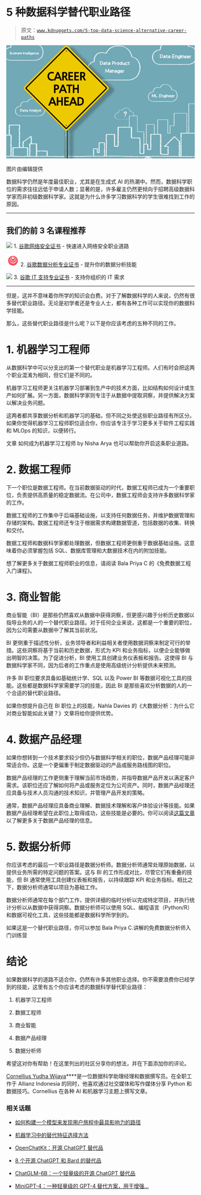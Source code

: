 # 5 种数据科学替代职业路径

> 原文：[`www.kdnuggets.com/5-top-data-science-alternative-career-paths`](https://www.kdnuggets.com/5-top-data-science-alternative-career-paths)

![5 种数据科学替代职业路径](img/dd02b1d6240bba7b700d906d4bbaff71.png)

图片由编辑提供

数据科学仍然是年度最佳职业，尤其是在生成式 AI 的热潮中。然而，数据科学职位的需求往往远低于申请人数；显著的是，许多雇主仍然更倾向于招聘高级数据科学家而非初级数据科学家。这就是为什么许多学习数据科学的学生很难找到工作的原因。

* * *

## 我们的前 3 名课程推荐

![](img/0244c01ba9267c002ef39d4907e0b8fb.png) 1\. [谷歌网络安全证书](https://www.kdnuggets.com/google-cybersecurity) - 快速进入网络安全职业道路

![](img/e225c49c3c91745821c8c0368bf04711.png) 2\. [谷歌数据分析专业证书](https://www.kdnuggets.com/google-data-analytics) - 提升你的数据分析技能

![](img/0244c01ba9267c002ef39d4907e0b8fb.png) 3\. [谷歌 IT 支持专业证书](https://www.kdnuggets.com/google-itsupport) - 支持你组织的 IT 需求

* * *

但是，这并不意味着你所学的知识会白费。对于了解数据科学的人来说，仍然有很多替代职业路径。无论是初学者还是专业人士，都有各种工作可以实现你的数据科学技能。

那么，这些替代职业路径是什么呢？以下是你应该考虑的五种不同的工作。

# 1\. 机器学习工程师

从数据科学中可以分支出的第一个替代职业是机器学习工程师。人们有时会把这两个职业混淆为相同，但它们是不同的。

机器学习工程师更关注机器学习部署到生产中的技术方面，比如结构如何设计或生产如何扩展。另一方面，数据科学家则专注于从数据中提取洞察，并提供解决方案以解决业务问题。

这两者都共享数据分析和机器学习的基础，但不同之处使这些职业路径有所区分。如果你觉得机器学习工程师职位适合你，你应该专注于学习更多关于软件工程实践和 MLOps 的知识，以便转行。

文章 如何成为机器学习工程师 by Nisha Arya 也可以帮助你开启这条职业道路。

# 2\. 数据工程师

下一个职位是数据工程师。在当前数据驱动的时代，数据工程师已成为一个重要职位，负责提供高质量的稳定数据流。在公司中，数据工程师会支持许多数据科学家的工作。

数据工程师的工作集中于后端基础设施，以支持任何数据任务，并维护数据管理和存储的架构。数据工程师还专注于根据需求构建数据管道，包括数据的收集、转换和交付。

数据工程师和数据科学家都处理数据，但数据工程师更侧重于数据基础设施。这意味着你必须掌握包括 SQL、数据库管理和大数据技术在内的附加技能。

想了解更多关于数据工程师职业的信息，请阅读 Bala Priya C 的《免费数据工程入门课程》。

# 3\. 商业智能

商业智能（BI）是那些仍然喜欢从数据中获得洞察，但更感兴趣于分析历史数据以指导业务的人的一个替代职业路径。对于任何企业来说，这都是一个重要的职位，因为公司需要从数据中了解其当前状况。

BI 更侧重于描述性分析，业务领导者和利益相关者使用数据洞察来制定可行的举措。这些洞察将基于当前和历史数据，形式为 KPI 和业务指标，以便企业能够做出明智的决策。为了促进分析，BI 使用工具创建业务仪表板和报告。这使得 BI 与数据科学家不同，因为后者的工作重点是使用高级统计分析提供未来预测。

许多 BI 职位要求具备如基础统计学、SQL 以及 Power BI 等数据可视化工具的技能。这些都是数据科学家需要学习的技能，因此 BI 是那些喜欢分析数据的人的一个合适的替代职业路径。

如果你想提升自己在 BI 职位上的技能，Nahla Davies 的《大数据分析：为什么它对商业智能如此关键？》文章将给你提供优势。

# 4\. 数据产品经理

如果你想转到一个技术要求较少但仍与数据科学相关的职位，数据产品经理可能非常适合你。这是一个更偏重于制定数据驱动的产品或服务路线图的职位。

数据产品经理的工作更侧重于理解当前市场趋势，并指导数据产品开发以满足客户需求。该职位还应了解如何将产品或服务定位为公司资产。同时，数据产品经理还应具备与技术人员沟通的技术知识，并管理产品开发的策略。

通常，数据产品经理应具备商业理解、数据技术理解和客户体验设计等技能。如果数据产品经理希望在此职位上取得成功，这些技能是必要的。你可以阅读[这篇文章](https://www.productplan.com/glossary/data-product-manager/)以了解更多关于数据产品经理的信息。

# 5. 数据分析师

你应该考虑的最后一个职业路径是数据分析师。数据分析师通常处理原始数据，以提供业务所需的特定问题的答案。这与 BI 的工作形成对比，尽管它们有重叠的技能，但 BI 通常使用工具创建仪表板和报告，以持续跟踪 KPI 和业务指标。相比之下，数据分析师通常以项目为基础工作。

数据分析师通常在每个部门工作，提供详细的临时分析以完成特定项目，并执行统计分析以从数据中获得洞察。数据分析师可以使用 SQL、编程语言（Python/R）和数据可视化工具，这些技能都是数据科学所学到的。

如果这是一个替代职业路径，你可以参加 Bala Priya C.讲解的免费数据分析师入门训练营

# 结论

如果数据科学的道路不适合你，仍然有许多其他职业选择。你不需要浪费你已经学到的技能，这里有五个你应该考虑的数据科学替代职业路径：

1.  机器学习工程师

1.  数据工程师

1.  商业智能

1.  数据产品经理

1.  数据分析师

希望这对你有帮助！在这里列出的社区分享你的想法，并在下面添加你的评论。

**[](https://www.linkedin.com/in/cornellius-yudha-wijaya/)**[Cornellius Yudha Wijaya](https://www.linkedin.com/in/cornellius-yudha-wijaya/)****是一位数据科学助理经理和数据撰写员。在全职工作于 Allianz Indonesia 的同时，他喜欢通过社交媒体和写作媒体分享 Python 和数据技巧。Cornellius 在各种 AI 和机器学习主题上撰写文章。

### 相关话题

+   [如何构建一个模型来发现用户旅程中最具影响力的路径](https://www.kdnuggets.com/2022/09/objectiv-build-model-impactful-paths-user-journeys.html)

+   [机器学习中的替代特征选择方法](https://www.kdnuggets.com/2021/12/alternative-feature-selection-methods-machine-learning.html)

+   [OpenChatKit：开源 ChatGPT 替代品](https://www.kdnuggets.com/2023/03/openchatkit-opensource-chatgpt-alternative.html)

+   [8 个开源 ChatGPT 和 Bard 的替代品](https://www.kdnuggets.com/2023/04/8-opensource-alternative-chatgpt-bard.html)

+   [ChatGLM-6B：一个轻量级的开源 ChatGPT 替代品](https://www.kdnuggets.com/2023/04/chatglm6b-lightweight-opensource-chatgpt-alternative.html)

+   [MiniGPT-4：一种轻量级的 GPT-4 替代方案，用于增强…](https://www.kdnuggets.com/2023/04/minigpt4-lightweight-alternative-gpt4-enhanced-visionlanguage-understanding.html)
